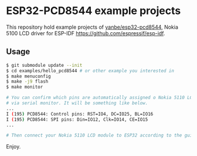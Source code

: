 # ESP32-PCD8544 example projects

This repository hold example projects of [yanbe/esp32-pcd8544](https://github.com/yanbe/esp32-pcd8544),
Nokia 5100 LCD driver for ESP-IDF https://github.com/espressif/esp-idf.

## Usage

```sh
$ git submodule update --init
$ cd examples/hello_pcd8544 # or other example you interested in
$ make menuconfig
$ make -j9 flash
$ make monitor

# You can confirm which pins are automatically assigned o Nokia 5110 LCD module
# via serial monitor. It will be something like below.
...
I (195) PCD8544: Control pins: RST=IO4, DC=IO25, BL=IO16
I (195) PCD8544: SPI pins: Din=IO12, Clk=IO14, CE=IO15
...

# Then connect your Nokia 5110 LCD module to ESP32 according to the guide above.
```

Enjoy.
